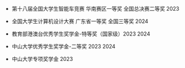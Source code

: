 
- 第十八届全国大学生智能车竞赛 华南赛区一等奖 全国总决赛二等奖 2023

- 全国大学生计算机设计大赛 广东省一等奖 全国三等奖 2024

- 教育部港澳台优秀学生奖学金-特等奖（国家级）2023 2024

- 中山大学优秀学生奖学金-二等奖 2023 2024

- 中山大学专项奖学金 2023